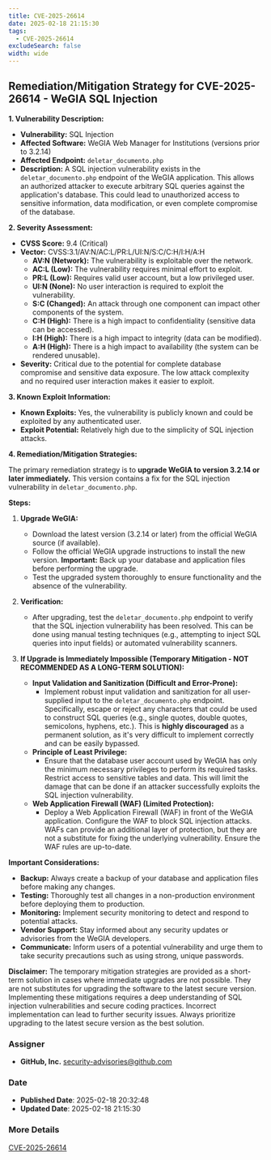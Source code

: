 ```yaml
---
title: CVE-2025-26614
date: 2025-02-18 21:15:30
tags:
  - CVE-2025-26614
excludeSearch: false
width: wide
---
```


## Remediation/Mitigation Strategy for CVE-2025-26614 - WeGIA SQL Injection

**1. Vulnerability Description:**

*   **Vulnerability:** SQL Injection
*   **Affected Software:** WeGIA Web Manager for Institutions (versions prior to 3.2.14)
*   **Affected Endpoint:** `deletar_documento.php`
*   **Description:** A SQL injection vulnerability exists in the `deletar_documento.php` endpoint of the WeGIA application. This allows an authorized attacker to execute arbitrary SQL queries against the application's database. This could lead to unauthorized access to sensitive information, data modification, or even complete compromise of the database.

**2. Severity Assessment:**

*   **CVSS Score:** 9.4 (Critical)
*   **Vector:** CVSS:3.1/AV:N/AC:L/PR:L/UI:N/S:C/C:H/I:H/A:H
    *   **AV:N (Network):** The vulnerability is exploitable over the network.
    *   **AC:L (Low):** The vulnerability requires minimal effort to exploit.
    *   **PR:L (Low):**  Requires valid user account, but a low privileged user.
    *   **UI:N (None):** No user interaction is required to exploit the vulnerability.
    *   **S:C (Changed):** An attack through one component can impact other components of the system.
    *   **C:H (High):** There is a high impact to confidentiality (sensitive data can be accessed).
    *   **I:H (High):** There is a high impact to integrity (data can be modified).
    *   **A:H (High):** There is a high impact to availability (the system can be rendered unusable).
*   **Severity:** Critical due to the potential for complete database compromise and sensitive data exposure.  The low attack complexity and no required user interaction makes it easier to exploit.

**3. Known Exploit Information:**

*   **Known Exploits:**  Yes, the vulnerability is publicly known and could be exploited by any authenticated user.
*   **Exploit Potential:**  Relatively high due to the simplicity of SQL injection attacks.

**4. Remediation/Mitigation Strategies:**

The primary remediation strategy is to **upgrade WeGIA to version 3.2.14 or later immediately.** This version contains a fix for the SQL injection vulnerability in `deletar_documento.php`.

**Steps:**

1.  **Upgrade WeGIA:**
    *   Download the latest version (3.2.14 or later) from the official WeGIA source (if available).
    *   Follow the official WeGIA upgrade instructions to install the new version. **Important:** Back up your database and application files before performing the upgrade.
    *   Test the upgraded system thoroughly to ensure functionality and the absence of the vulnerability.

2.  **Verification:**
    *   After upgrading, test the `deletar_documento.php` endpoint to verify that the SQL injection vulnerability has been resolved. This can be done using manual testing techniques (e.g., attempting to inject SQL queries into input fields) or automated vulnerability scanners.

3.  **If Upgrade is Immediately Impossible (Temporary Mitigation - NOT RECOMMENDED AS A LONG-TERM SOLUTION):**

    *   **Input Validation and Sanitization (Difficult and Error-Prone):**
        *   Implement robust input validation and sanitization for all user-supplied input to the `deletar_documento.php` endpoint.  Specifically, escape or reject any characters that could be used to construct SQL queries (e.g., single quotes, double quotes, semicolons, hyphens, etc.). This is **highly discouraged** as a permanent solution, as it's very difficult to implement correctly and can be easily bypassed.
    *   **Principle of Least Privilege:**
        *   Ensure that the database user account used by WeGIA has only the minimum necessary privileges to perform its required tasks.  Restrict access to sensitive tables and data. This will limit the damage that can be done if an attacker successfully exploits the SQL injection vulnerability.
    *   **Web Application Firewall (WAF) (Limited Protection):**
        *   Deploy a Web Application Firewall (WAF) in front of the WeGIA application.  Configure the WAF to block SQL injection attacks.  WAFs can provide an additional layer of protection, but they are not a substitute for fixing the underlying vulnerability. Ensure the WAF rules are up-to-date.

**Important Considerations:**

*   **Backup:**  Always create a backup of your database and application files before making any changes.
*   **Testing:** Thoroughly test all changes in a non-production environment before deploying them to production.
*   **Monitoring:**  Implement security monitoring to detect and respond to potential attacks.
*   **Vendor Support:** Stay informed about any security updates or advisories from the WeGIA developers.
*   **Communicate:** Inform users of a potential vulnerability and urge them to take security precautions such as using strong, unique passwords.

**Disclaimer:** The temporary mitigation strategies are provided as a short-term solution in cases where immediate upgrades are not possible. They are not substitutes for upgrading the software to the latest secure version.  Implementing these mitigations requires a deep understanding of SQL injection vulnerabilities and secure coding practices.  Incorrect implementation can lead to further security issues. Always prioritize upgrading to the latest secure version as the best solution.

### Assigner
- **GitHub, Inc.** <security-advisories@github.com>

### Date
- **Published Date**: 2025-02-18 20:32:48
- **Updated Date**: 2025-02-18 21:15:30

### More Details
[CVE-2025-26614](https://www.cvedetails.com/cve/CVE-2025-26614)